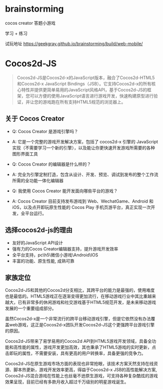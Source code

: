 # brainstorming
cocos creator 答题小游戏

学习 + 练习

试玩地址 https://geekgray.github.io/brainstorming/build/web-mobile/


# Cocos2d-JS

> Cocos2d-JS是Cocos2d-x的JavaScript版本，融合了Cocos2d-HTML5和Cocos2d-x JavaScript Bindings（JSB）。它支持Cocos2d-x的所有核心特性并提供更简单易用的JavaScript风格API，基于Cocos2d-JS的框架，您可以方便的使用JavaScript语言进行游戏开发，快速构建原型进行验证，并让您的游戏跑在所有支持HTML5规范的浏览器上。

## 关于 Cocos Creator

* Q: Cocos Creator 是游戏引擎吗？
* A: 它是一个完整的游戏开发解决方案，包括了 cocos2d-x 引擎的 JavaScript 实现（不需要学习一个新的引擎），以及能让你更快速开发游戏所需要的各种图形界面工具

* Q: Cocos Creator 的编辑器是什么样的？
* A: 完全为引擎定制打造，包含从设计、开发、预览、调试到发布的整个工作流所需的全功能一体化编辑器

* Q: 我使用 Cocos Creator 能开发面向哪些平台的游戏？
* A: Cocos Creator 目前支持发布游戏到 Web、WechatGame、Android 和 iOS，以及点开即玩原生性能的 Cocos Play 手机页游平台，真正实现一次开发，全平台运行。

## 选择cocos2d-js的理由

* 友好的JavaScript API设计
* 强有力的Cocos Creator编辑器支持，提升游戏开发效率
* 全平台支持，pc\h5\微信小游戏\Android\IOS
* 丰富的功能、原生性能, 成熟可靠

## 家族定位

Cocos2d-JS和其他的Cocos2d分支相比，其跨平台的能力是最强的，使用难度也是最低的。HTML5游戏正在逐渐变得更加流行，在移动游戏行业中其比重越来越大，已有非常多的休闲游戏和社交游戏基于HTML5规范开发，是未来移动游戏发展的一个重要组成部分。

虽然Cocos2d-x是一个非常流行的跨平台移动游戏引擎，但是它依然没有办法覆盖web游戏，这正是Cocos2d-x团队开发Cocos2d-JS这个更强跨平台游戏引擎的原因。

Cocos2d-JS带来了易学易用的Cocos2d API到HTML5游戏开发领域，具备全功能和高性能的属性，游戏开发更加高效，其也秉承了HTML5游戏的实时更新，点击即玩的属性，不需要安装，具有更高的用户转换率，具备更强的竞争力。

Cocos2d-JS在原生游戏市场方面的表现也非常抢眼，该技术方案天然支持在线资源、脚本热更新，游戏开发效率更高，得益于Cocos2d-x JSB的高性能解决方案, Cocos2d-JS混合游戏在性能上也丝毫不逊原生游戏，可支持各种复杂酷炫的游戏效果呈现，目前已经有多款月收入超过千万级别的明星游戏诞生。
